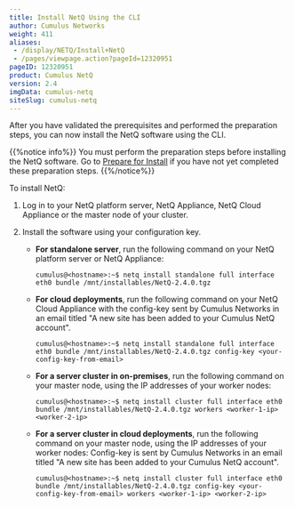 ```yaml
---
title: Install NetQ Using the CLI
author: Cumulus Networks
weight: 411
aliases:
 - /display/NETQ/Install+NetQ
 - /pages/viewpage.action?pageId=12320951
pageID: 12320951
product: Cumulus NetQ
version: 2.4
imgData: cumulus-netq
siteSlug: cumulus-netq
---
```

After you have validated the prerequisites and performed the preparation steps, you can now install the NetQ software using the CLI.

{{%notice info%}}
You must perform the preparation steps before installing the NetQ software. Go to [Prepare for Install](../Prepare-for-Install/) if you have not yet completed these preparation steps.
{{%/notice%}}

To install NetQ:

1. Log in to your NetQ platform server, NetQ Appliance, NetQ Cloud Appliance or the master node of your cluster.

2. Install the software using your configuration key.

    - **For standalone server**, run the following command on your NetQ platform server or NetQ Appliance:
        ```
        cumulus@<hostname>:~$ netq install standalone full interface eth0 bundle /mnt/installables/NetQ-2.4.0.tgz
        ```
    - **For cloud deployments**, run the following command on your NetQ Cloud Appliance with the config-key sent by Cumulus Networks in an email titled "A new site has been added to your Cumulus NetQ account".

        ```
        cumulus@<hostname>:~$ netq install standalone full interface eth0 bundle /mnt/installables/NetQ-2.4.0.tgz config-key <your-config-key-from-email>
        ```

    - **For a server cluster in on-premises**, run the following command on your master node, using the IP addresses of your worker nodes: 
        ```
        cumulus@<hostname>:~$ netq install cluster full interface eth0 bundle /mnt/installables/NetQ-2.4.0.tgz workers <worker-1-ip> <worker-2-ip>
        ```
    
    - **For a server cluster in cloud deployments**, run the following command on your master node, using the IP addresses of your worker nodes: Config-key is sent by Cumulus Networks in an email titled "A new site has been added to your Cumulus NetQ account".

        ```
        cumulus@<hostname>:~$ netq install cluster full interface eth0 bundle /mnt/installables/NetQ-2.4.0.tgz config-key <your-config-key-from-email> workers <worker-1-ip> <worker-2-ip>
        ```

